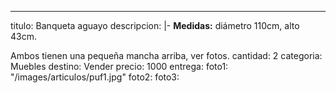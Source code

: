 ---
titulo: Banqueta aguayo
descripcion: |-
  **Medidas:** diámetro 110cm, alto 43cm.

  Ambos tienen una pequeña mancha arriba, ver fotos.
cantidad: 2
categoria: Muebles
destino: Vender
precio: 1000
entrega: 
foto1: "/images/articulos/puf1.jpg"
foto2: 
foto3: 
